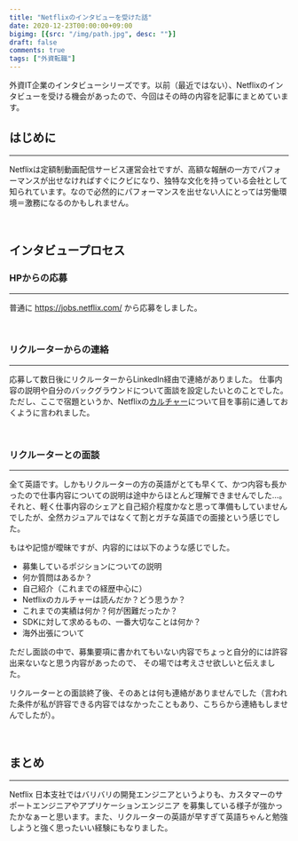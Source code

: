 ```yaml
---
title: "Netflixのインタビューを受けた話"
date: 2020-12-23T00:00:00+09:00
bigimg: [{src: "/img/path.jpg", desc: ""}]
draft: false
comments: true
tags: ["外資転職"]
---
```


外資IT企業のインタビューシリーズです。以前（最近ではない）、Netflixのインタビューを受ける機会があったので、今回はその時の内容を記事にまとめています。

<!--more-->

## はじめに
-------

Netflixは定額制動画配信サービス運営会社ですが、高額な報酬の一方でパフォーマンスが出せなければすぐにクビになり、独特な文化を持っている会社として知られています。なので必然的にパフォーマンスを出せない人にとっては労働環境＝激務になるのかもしれません。

<br>

## インタビュープロセス

### HPからの応募
-------

普通に https://jobs.netflix.com/ から応募をしました。

<br>

### リクルーターからの連絡
-------

応募して数日後にリクルーターからLinkedIn経由で連絡がありました。
仕事内容の説明や自分のバックグラウンドについて面談を設定したいとのことでした。
ただし、ここで宿題というか、Netflixの[カルチャー](https://jobs.netflix.com/culture?lang=%E6%97%A5%E6%9C%AC%E8%AA%9E)について目を事前に通しておくように言われました。

<br>

### リクルーターとの面談
-------

全て英語です。しかもリクルーターの方の英語がとても早くて、かつ内容も長かったので仕事内容についての説明は途中からほとんど理解できませんでした…。それと、軽く仕事内容のシェアと自己紹介程度かなと思って準備もしていませんでしたが、全然カジュアルではなくて割とガチな英語での面接という感じでした。

もはや記憶が曖昧ですが、内容的には以下のような感じでした。

- 募集しているポジションについての説明
- 何か質問はあるか？
- 自己紹介（これまでの経歴中心に）
- Netflixのカルチャーは読んだか？どう思うか？
- これまでの実績は何か？何が困難だったか？
- SDKに対して求めるもの、一番大切なことは何か？
- 海外出張について

ただし面談の中で、募集要項に書かれてもいない内容でちょっと自分的には許容出来ないなと思う内容があったので、
その場では考えさせ欲しいと伝えました。

リクルーターとの面談終了後、そのあとは何も連絡がありませんでした（言われた条件が私が許容できる内容ではなかったこともあり、こちらから連絡もしませんでしたが）。

<br>

## まとめ
-------
Netflix 日本支社ではバリバリの開発エンジニアというよりも、カスタマーのサポートエンジニアやアプリケーションエンジニア
を募集している様子が強かったかなぁーと思います。また、リクルーターの英語が早すぎて英語ちゃんと勉強しようと強く思ったいい経験にもなりました。

